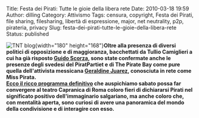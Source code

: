 Title: Festa dei Pirati: Tutte le gioie della libera rete
Date: 2010-03-18 19:59
Author: dilling
Category: Attivismo
Tags: censura, copyright, Festa dei Pirati, file sharing, filesharing, libertà di espressione, major, net neutrality, p2p, pirateria, privacy
Slug: festa-dei-pirati-tutte-le-gioie-della-libera-rete
Status: published

![TNT blog](http://i65.photobucket.com/albums/h218/Dilling/static.jpg){width="180" height="168"}**Oltre alla presenza di diversi politici di opposizione e di maggioranza, bacchettati da Tullio Camiglieri a cui ha già risposto [Guido Scorza](http://www.guidoscorza.it/?p=1635), sono state confermate anche le presenze degli svedesi del PiratPartiet e di The Pirate Bay come pure quella dell'attivista messicana [Geraldine Juarez](http://www.simple-mechanisms.com/geraldine-juarez/), conosciuta in rete come Miss Pirata.  
[Ecco il ricco programma definitivo](http://forum.tntvillage.scambioetico.org/tntforum/index.php?showtopic=204712&st=0&#entry12183941) che auspichiamo sabato possa far convergere al teatro Capranica di Roma coloro fieri di dichiararsi Pirati nel significato positivo dell'immaginario salgariano, ma anche coloro che, con mentalità aperta, sono curiosi di avere una panoramica del mondo della condivisione e di interagire con esso.**
